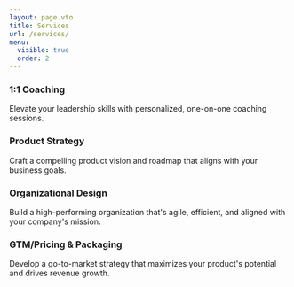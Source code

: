 ```yaml
---
layout: page.vto
title: Services
url: /services/
menu:
  visible: true
  order: 2
---
```


<div class="grid grid-cols-2 gap-6">
  <div class="group bg-zinc-300 h-48 flex items-center justify-center">
    <h3 class="text-xl font-semibold text-white-500">1:1 Coaching</h3>
    <p class="hidden group-hover:block text-sky-700 transition duration-300">Elevate your leadership skills with personalized, one-on-one coaching sessions.
    </p>
  </div>
  <div class="group bg-zinc-300 h-48 flex items-center justify-center">
    <h3 class="text-xl font-semibold text-zinc-500">Product Strategy</h3>
    <p class="hidden group-hover:block text-sky-700 transition duration-300">
      Craft a compelling product vision and roadmap that aligns with your business goals.
    </p>
  </div>
  <div class="group bg-zinc-300 h-48 flex items-center justify-center">
    <h3 class="text-xl font-semibold text-zinc-500">Organizational Design</h3>
    <p class="hidden group-hover:block text-sky-700 transition duration-300">
      Build a high-performing organization that's agile, efficient, and aligned with your company's mission.
    </p>
  </div>
  <div class="group bg-zinc-300 h-48 flex items-center justify-center">
    <h3 class="text-xl font-semibold text-zinc-500">GTM/Pricing & Packaging</h3>
    <p class="hidden group-hover:block text-sky-700 transition duration-300">
      Develop a go-to-market strategy that maximizes your product's potential and drives revenue growth.
    </p>
  </div>
</div>